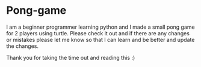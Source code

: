 # Pong-game

I am a beginner programmer learning python and I made a small pong game for 2 players using turtle. Please check it out and if there are any changes or mistakes please let me know so that I can learn and be better and update the changes.

Thank you for taking the time out and reading this :)
